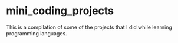 # mini_coding_projects
This is a compilation of some of the projects that I did while learning programming languages.
